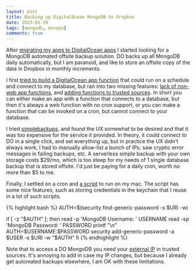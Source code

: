 ```yaml
---
layout: post
title: Backing up DigitalOcean MongoDB to Dropbox
date: 2023-01-29
tags: [mongodb, devops]
comments: true
---
```

After [migrating my apps to DigitalOcean apps](/2023/01/15/migrating-from-dokku-to-digital-ocean-apps.html) I started looking for a MongoDB automated offsite backup solution. DO backs up all MongoDB daily automatically, but I am paranoid, and like to store an offsite copy of the data in Dropbox in monthly increments.

I first [tried to build a DigitalOcean app function](https://github.com/dblock/do-mongodb-backup) that could run on a schedule and connect to my database, but ran into two missing features: [lack of non-web app functions](https://ideas.digitalocean.com/app-framework-services/p/non-web-app-functions-that-cannot-be-invoked-externally-without-auth), and [adding functions to trusted sources](https://ideas.digitalocean.com/app-framework-services/p/add-functions-to-trusted-sources). In short you can either make an app with a function that connects to a database, but then it's always a web function with no cron support, or you can make a function that can be invoked on a cron, but cannot connect to your database.

I tried [simplebackups](https://simplebackups.com/?via=dblock), and found the UX somewhat to be desired and that it was too expensive for the service it provided. In theory, it could connect to DO in a single click, and set everything up, but in practice the UX didn't always work, I had to manually allow-list a bunch of IPs, saw cryptic error messages in failing backups, etc. A serverless simple backup with your own storage costs $29/mo, which is too steep for my needs of 1 single database backup that is stored offsite. I'd just be paying for a daily cron, worth no more than $5 to me.

Finally, I settled on a cron and [a script](https://github.com/dblock/dotfiles/blob/master/bash/bin/mongodb-dump) to run on my mac. The script has some nice features, such as storing credentials in the keychain that I reuse in a lot of such scripts.

{% highlight bash %}
AUTH=$(security find-generic-password -s $URI -w)

if [ -z "$AUTH" ]; then
    read -p 'MongoDB Username: ' USERNAME
    read -sp 'MongoDB Password: ' PASSWORD
    printf "\n"
    AUTH=$USERNAME:$PASSWORD
    security add-generic-password -a $USER -s $URI -w "$AUTH"
fi
{% endhighlight %}

Note that to access a DO MongoDB you need your [external IP](https://github.com/dblock/dotfiles/blob/master/bash/bin/ip) in trusted sources. It's annoying to add in case my IP changes, but because I already get automated backups elsewhere, I am OK with these limitations.
